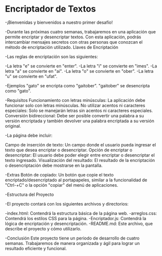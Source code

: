 <h1>Encriptador de Textos</h1>

-¡Bienvenidas y bienvenidos a nuestro primer desafío!

-Durante las próximas cuatro semanas, trabajaremos en una aplicación que permite encriptar y desencriptar textos. 
Con esta   aplicación, podrás intercambiar mensajes secretos con otras personas que conozcan el método de encriptación utilizado.
Llaves de Encriptación

-Las reglas de encriptación son las siguientes:

-La letra "e" se convierte en "enter".
-La letra "i" se convierte en "imes".
-La letra "a" se convierte en "ai".
-La letra "o" se convierte en "ober".
-La letra "u" se convierte en "ufat".

-Ejemplos
"gato" se encripta como "gaitober".
"gaitober" se desencripta como "gato".

-Requisitos
Funcionamiento con letras minúsculas: La aplicación debe funcionar solo con letras minúsculas.
No utilizar acentos ni caracteres especiales: Solo se manejarán letras sin acentos ni caracteres especiales.
Conversión bidireccional: Debe ser posible convertir una palabra a su versión encriptada y también devolver una palabra encriptada a su versión original.


-La página debe incluir:

Campo de inserción de texto: Un campo donde el usuario pueda ingresar el texto que desea encriptar o desencriptar.
Opción de encriptar o desencriptar: El usuario debe poder elegir entre encriptar o desencriptar el texto ingresado.
Visualización del resultado: El resultado de la encriptación o desencriptación debe mostrarse en la pantalla.

-Extras
Botón de copiado: Un botón que copie el texto encriptado/desencriptado al portapapeles, similar a la funcionalidad de 
"Ctrl-+C" o la opción "copiar" del menú de aplicaciones.

-Estructura del Proyecto

-El proyecto contará con los siguientes archivos y directorios:

-index.html: Contendrá la estructura básica de la página web.
-arreglos.css: Contendrá los estilos CSS para la página.
-Encriptador.js: Contendrá la lógica de encriptación y desencriptación.
-README.md: Este archivo, que describe el proyecto y cómo utilizarlo.

-Conclusión
Este proyecto tiene un periodo de desarrollo de cuatro semanas. Trabajaremos de manera organizada y ágil para lograr un resultado eficiente y funcional. 
